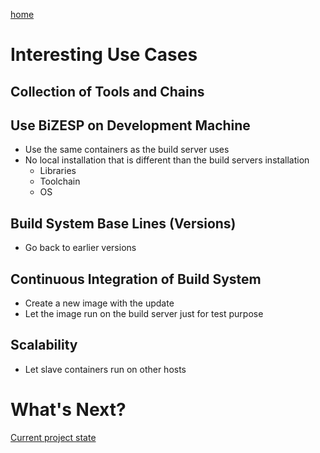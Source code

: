 [home](01_BiZEPS_Introduction.md)

#   Interesting Use Cases

##  Collection of Tools and Chains

##  Use BiZESP on Development Machine
- Use the same containers as the build server uses
- No local installation that is different than the build servers installation
  - Libraries
  - Toolchain
  - OS

##  Build System Base Lines (Versions)
- Go back to earlier versions

##  Continuous Integration of Build System
- Create a new image with the update
- Let the image run on the build server just for test purpose

##  Scalability
- Let slave containers run on other hosts

#  What's Next?
[Current project state](06_BiZEPSState.md)
